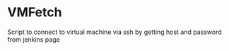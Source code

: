 # VMFetch
Script to connect to virtual machine via ssh by getting host and password from jenkins page 
